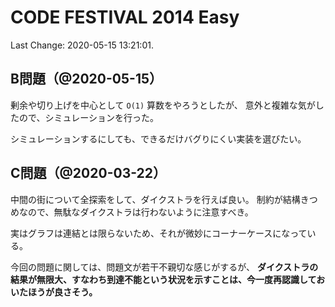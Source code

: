 # CODE FESTIVAL 2014 Easy

Last Change: 2020-05-15 13:21:01.

## B問題（@2020-05-15）

剰余や切り上げを中心として `O(1)` 算数をやろうとしたが、
意外と複雑な気がしたので、シミュレーションを行った。

シミュレーションするにしても、できるだけバグりにくい実装を選びたい。

## C問題（@2020-03-22）

中間の街について全探索をして、ダイクストラを行えば良い。
制約が結構きつめなので、無駄なダイクストラは行わないように注意すべき。

実はグラフは連結とは限らないため、それが微妙にコーナーケースになっている。

今回の問題に関しては、問題文が若干不親切な感じがするが、
**ダイクストラの結果が無限大、すなわち到達不能という状況を示すことは、今一度再認識しておいたほうが良さそう。**

